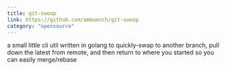 ```yaml
---
title: git-swoop
link: https://github.com/ammuench/git-swoop
category: "opensource"
---
```


a small little cli util written in golang to quickly-swap to another branch, pull down the latest from remote, and then return to where you started so you can easily merge/rebase
